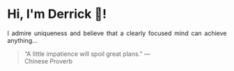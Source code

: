 # Hi, I'm Derrick 👋!
<p align="justify">I admire uniqueness and believe that a clearly focused mind can achieve anything...</p> 
<!-- #quote-start -->
<blockquote>&ldquo;A little impatience will spoil great plans.&rdquo; &mdash; <footer>Chinese Proverb</footer></blockquote>
<!-- #quote-end -->
